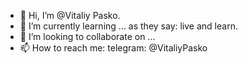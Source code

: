 - 👋 Hi, I’m @Vitaliy Pasko.
- 🌱 I’m currently learning ... as they say: live and learn.
- 💞️ I’m looking to collaborate on ...
- 📫 How to reach me: 
  telegram: @VitaliyPasko

